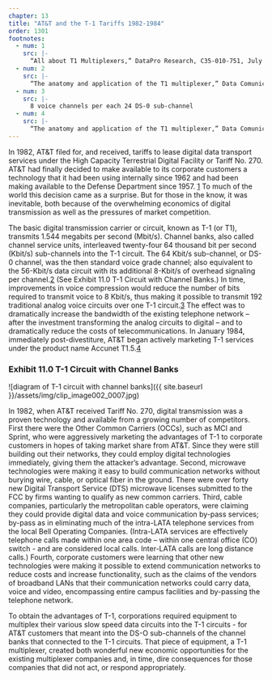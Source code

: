 ```yaml
---
chapter: 13
title: "AT&T and the T-1 Tariffs 1982-1984"
order: 1301
footnotes:
  - num: 1
    src: |- 
      “All about T1 Multiplexers,” DataPro Research, C35-010-751, July 1986. This publication began DataPro’s coverage of T-1 multiplexers.
  - num: 2
    src: |-
      “The anatomy and application of the T1 multiplexer,” Data Comunications , March 1984, pp. 186. The first voice digitization was known as Pulse Code Modulation (PCM). The next generation was Adaptive Differential Pulse Code Modulation (ADPCM) that required only 32 Kbits/s.
  - num: 3
    src: |-
      8 voice channels per each 24 DS-0 sub-channel
  - num: 4
    src: |-
      “The anatomy and application of the T1 multiplexer,” Data Comunications , March 1984, pp. 183-195
---
```


In 1982, AT&T filed for, and received, tariffs to lease digital data transport services under the High Capacity Terrestrial Digital Facility or Tariff No. 270. AT&T had finally decided to make available to its corporate customers a technology that it had been using internally since 1962 and had been making available to the Defense Department since 1957. <a name="fnloc1" href="#fn1">1</a> To much of the world this decision came as a surprise. But for those in the know, it was inevitable, both because of the overwhelming economics of digital transmission as well as the pressures of market competition.

The basic digital transmission carrier or circuit, known as T-1 (or T1), transmits 1.544 megabits per second (Mbit/s). Channel banks, also called channel service units, interleaved twenty-four 64 thousand bit per second (Kbit/s) sub-channels into the T-1 circuit. The 64 Kbit/s sub-channel, or DS-0 channel, was the then standard voice grade channel; also equivalent to the 56-Kbit/s data circuit with its additional 8-Kbit/s of overhead signaling per channel.<a name="fnloc2" href="#fn2">2</a>   (See Exhibit 11.0 T-1 Circuit with Channel Banks.) In time, improvements in voice compression would reduce the number of bits required to transmit voice to 8 Kbit/s, thus making it possible to transmit 192 traditional analog voice circuits over one T-1 circuit.<a name="fnloc3" href="#fn3">3</a> The effect was to dramatically increase the bandwidth of the existing telephone network – after the investment transforming the analog circuits to digital – and to dramatically reduce the costs of telecommunications. In January 1984, immediately post-divestiture, AT&T began actively marketing T-1 services under the product name Accunet T1.5.<a name="fnloc4" href="#fn4">4</a>  

### Exhibit 11.0 T-1 Circuit with Channel Banks

![diagram of T-1 circuit with channel banks]({{ site.baseurl }}/assets/img/clip_image002_0007.jpg)

In 1982, when AT&T received Tariff No. 270, digital transmission was a proven technology and available from a growing number of competitors. First there were the Other Common Carriers (OCCs), such as MCI and Sprint, who were aggressively marketing the advantages of T-1 to corporate customers in hopes of taking market share from AT&T. Since they were still building out their networks, they could employ digital technologies immediately, giving them the attacker’s advantage. Second, microwave technologies were making it easy to build communication networks without burying wire, cable, or optical fiber in the ground. There were over forty new Digital Transport Service (DTS) microwave licenses submitted to the FCC by firms wanting to qualify as new common carriers. Third, cable companies, particularly the metropolitan cable operators, were claiming they could provide digital data and voice communication by-pass services; by-pass as in eliminating much of the intra-LATA telephone services from the local Bell Operating Companies. (Intra-LATA services are effectively telephone calls made within one area code – within one central office (CO) switch - and are considered local calls. Inter-LATA calls are long distance calls.) Fourth, corporate customers were learning that other new technologies were making it possible to extend communication networks to reduce costs and increase functionality, such as the claims of the vendors of broadband LANs that their communication networks could carry data, voice and video, encompassing entire campus facilities and by-passing the telephone network.

To obtain the advantages of T-1, corporations required equipment to multiplex their various slow speed data circuits into the T-1 circuits - for AT&T customers that meant into the DS-O sub-channels of the channel banks that connected to the T-1 circuits. That piece of equipment, a T-1 multiplexer, created both wonderful new economic opportunities for the existing multiplexer companies and, in time, dire consequences for those companies that did not act, or respond appropriately.
